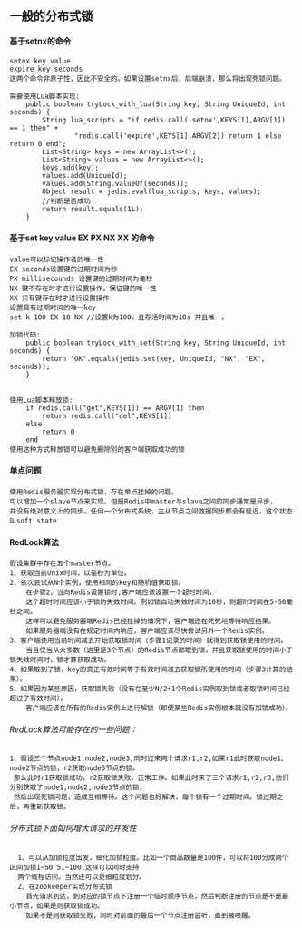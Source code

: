 
## 一般的分布式锁
    
#### 基于setnx的命令
    setnx key value 
    expire key seconds
    这两个命令非原子性，因此不安全的。如果设置setnx后，后端崩溃，那么将出现死锁问题。
    
    需要使用Lua脚本实现:
        public boolean tryLock_with_lua(String key, String UniqueId, int seconds) {
            String lua_scripts = "if redis.call('setnx',KEYS[1],ARGV[1]) == 1 then" +
                    "redis.call('expire',KEYS[1],ARGV[2]) return 1 else return 0 end";
            List<String> keys = new ArrayList<>();
            List<String> values = new ArrayList<>();
            keys.add(key);
            values.add(UniqueId);
            values.add(String.valueOf(seconds));
            Object result = jedis.eval(lua_scripts, keys, values);
            //判断是否成功
            return result.equals(1L);
        }

    
#### 基于set key value EX PX NX XX 的命令
    value可以标记操作者的唯一性
    EX seconds设置键的过期时间为秒
    PX millisecounds 设置键的过期时间为毫秒
    NX 键不存在时才进行设置操作，保证键的唯一性
    XX 只有键存在时才进行设置操作
    设置具有过期时间的唯一key
    set k 100 EX 10 NX //设置k为100，且存活时间为10s 并且唯一。
    
    加锁代码:
        public boolean tryLock_with_set(String key, String UniqueId, int seconds) {
            return "OK".equals(jedis.set(key, UniqueId, "NX", "EX", seconds));
        }

    
    使用Lua脚本释放锁:
        if redis.call("get",KEYS[1]) == ARGV[1] then
            return redis.call("del",KEYS[1])
        else
            return 0
        end
    使用这种方式释放锁可以避免删除别的客户端获取成功的锁
    
#### 单点问题
    
    使用Redis服务器实现分布式锁，存在单点挂掉的问题。
    可以增加一个slave节点来实现。但是Redis中master与slave之间的同步通常是异步，
    并没有绝对意义上的同步。任何一个分布式系统，主从节点之间数据同步都会有延迟，这个状态
    叫soft state
    
#### RedLock算法

    假设集群中存在五个master节点。
    1、获取当前Unix时间，以毫秒为单位。
    2、依次尝试从N个实例，使用相同的key和随机值获取锁。
        在步骤2，当向Redis设置锁时,客户端应该设置一个超时时间，
        这个超时时间应该小于锁的失效时间。例如锁自动失效时间为10秒，则超时时间在5-50毫秒之间。
        这样可以避免服务器端Redis已经挂掉的情况下，客户端还在死死地等待响应结果。
        如果服务器端没有在规定时间内响应，客户端应该尽快尝试另外一个Redis实例。
    3、客户端使用当前时间减去开始获取锁时间（步骤1记录的时间）就得到获取锁使用的时间。
        当且仅当从大多数（这里是3个节点）的Redis节点都取到锁，并且获取锁使用的时间小于锁失效时间时，锁才算获取成功。
    4、如果取到了锁，key的真正有效时间等于有效时间减去获取锁所使用的时间（步骤3计算的结果）。
    5、如果因为某些原因，获取锁失败（没有在至少N/2+1个Redis实例取到锁或者取锁时间已经超过了有效时间），
        客户端应该在所有的Redis实例上进行解锁（即便某些Redis实例根本就没有加锁成功）。

###### RedLock算法可能存在的一些问题：        
    1、假设三个节点node1,node2,node3,同时过来两个请求r1,r2,如果r1此时获取node1、node2节点的锁，r2获取node3节点的锁。
     那么此时r1获取锁成功，r2获取锁失败。正常工作。如果此时来了三个请求r1,r2,r3,他们分别获取了node1,node2,node3节点的锁，
     然后出现死锁问题，造成互相等待。这个问题也好解决，每个锁有一个过期时间。锁过期之后，再重新获取锁。
###### 分布式锁下面如何增大请求的并发性
      1、可以从加锁粒度出发，细化加锁粒度。比如一个商品数量是100件，可以将100分成两个区间加锁1~50 51~100,这样可以同时支持
      两个线程访问。当然还可以更细粒度划分。
      2、在zookeeper实现分布式锁
        首先请求到达，到对应的锁节点下注册一个临时顺序节点，然后判断注册的节点是不是最小节点，如果是则获取锁成功。
        如果不是则获取锁失败，同时对前面的最后一个节点注册监听，直到被唤醒。            
    
